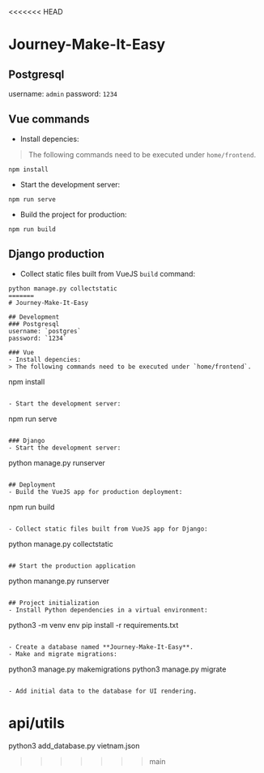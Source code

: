 <<<<<<< HEAD
# Journey-Make-It-Easy

## Postgresql
username: `admin`
password: `1234`

## Vue commands
- Install depencies:  
> The following commands need to be executed under `home/frontend`.  

```
npm install
```

- Start the development server:
```
npm run serve
```

- Build the project for production:
```
npm run build
```

## Django production
- Collect static files built from VueJS `build` command:
```
python manage.py collectstatic
=======
# Journey-Make-It-Easy

## Development
### Postgresql
username: `postgres`
password: `1234`

### Vue
- Install depencies:  
> The following commands need to be executed under `home/frontend`.  

```
npm install
```

- Start the development server:
```
npm run serve
```

### Django
- Start the development server:
```
python manage.py runserver
```

## Deployment
- Build the VueJS app for production deployment:
```
npm run build
```

- Collect static files built from VueJS app for Django:
```
python manage.py collectstatic
```

## Start the production application
```
python manange.py runserver
```

## Project initialization
- Install Python dependencies in a virtual environment:
```
python3 -m venv env
pip install -r requirements.txt
```

- Create a database named **Journey-Make-It-Easy**.
- Make and migrate migrations:
```
python3 manage.py makemigrations
python3 manage.py migrate
```

- Add initial data to the database for UI rendering.
```
# api/utils
python3 add_database.py vietnam.json
>>>>>>> main
```